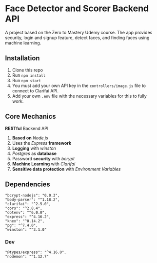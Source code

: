 # Face Detector and Scorer Backend API
A project based on the Zero to Mastery Udemy course. The app provides security, login and signup feature, detect faces, and finding faces using machine learning.

## Installation
1. Clone this repo
2. Run `npm install`
3. Run `npm start`
4. You must add your own API key in the `controllers/image.js` file to connect to Clarifai API.
5. Add your own `.env` file with the necessary variables for this to fully work.

## Core Mechanics
**RESTful** Backend API
1. **Based on** *Node.js*
2. Uses the *Express* **framework**
3. **Logging** with *winston*
4. *Postgres* as **database**
5. Password **security** with *bcrypt*
6. **Machine Learning** with *Clarifai* 
7. **Sensitive data protection** with *Environment Variables*

## Dependencies

    "bcrypt-nodejs": "0.0.3",
    "body-parser": "^1.18.2",
    "clarifai": "^2.5.0",
    "cors": "^2.8.4",
    "dotenv": "^6.0.0",
    "express": "^4.16.2",
    "knex": "^0.14.2",
    "pg": "^7.4.0",
    "winston": "^3.1.0"
    
### Dev

    "@types/express": "^4.16.0",
    "nodemon": "^1.12.7"
